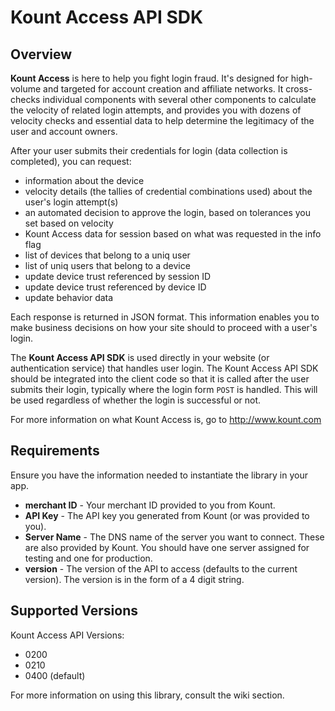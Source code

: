 # Kount Access API SDK

## Overview

**Kount Access** is here to help you fight login fraud.  It's designed for high-volume and targeted for account creation and affiliate networks.  It cross-checks individual components with several other components to calculate the velocity of related login attempts, and provides you with dozens of velocity checks and essential data to help determine the legitimacy of the user and account owners.



After your user submits their credentials for login (data collection is completed), you can request:
* information about the device
* velocity details (the tallies of credential combinations used) about the user's login attempt(s)
* an automated decision to approve the login, based on tolerances you set based on velocity
* Kount Access data for session based on what was requested in the info flag
* list of devices that belong to a uniq user
* list of uniq users that belong to a device
* update device trust referenced by session ID 
* update device trust referenced by device ID 
* update behavior data

Each response is returned in JSON format.
This information enables you to make business decisions on how your site should to proceed with a user's login.

The **Kount Access API SDK** is used directly in your website (or authentication service) that handles user login.
The Kount Access API SDK should be integrated into the client code so that it is called
after the user submits their login, typically where the login form `POST` is handled.
This will be used regardless of whether the login is successful or not.

For more information on what Kount Access is, go to http://www.kount.com

## Requirements

Ensure you have the information needed to instantiate the library in your app.

*  **merchant ID** - Your merchant ID provided to you from Kount.
*  **API Key** - The API key you generated from Kount (or was provided to you).
*  **Server Name** - The DNS name of the server you want to connect. These are also provided by Kount.  You should have one server assigned for testing and one for production.
*  **version** - The version of the API to access (defaults to the current version).  The version is in the form of a 4 digit string.

## Supported Versions

Kount Access API Versions:

* 0200
* 0210
* 0400 (default)

For more information on using this library, consult the wiki section.
